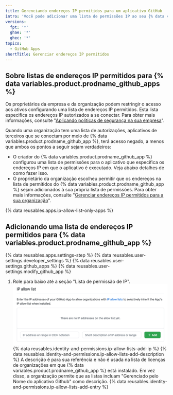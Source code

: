 ```yaml
---
title: Gerenciando endereços IP permitidos para um aplicativo GitHub
intro: 'Você pode adicionar uma lista de permissões IP ao seu {% data variables.product.prodname_github_app %} para evitar que seu aplicativo seja bloqueado pela própria lista de permissões da organização.'
versions:
  fpt: '*'
  ghae: '*'
  ghec: '*'
topics:
  - GitHub Apps
shortTitle: Gerenciar endereços IP permitidos
---
```


## Sobre listas de endereços IP permitidos para {% data variables.product.prodname_github_apps %}

Os proprietários da empresa e da organização podem restringir o acesso aos ativos configurando uma lista de endereços IP permitidos. Esta lista especifica os endereços IP autorizados a se conectar. Para obter mais informações, consulte "[Aplicando políticas de segurança na sua empresa](/admin/policies/enforcing-policies-for-your-enterprise/enforcing-policies-for-security-settings-in-your-enterprise#managing-allowed-ip-addresses-for-organizations-in-your-enterprise)".

Quando uma organização tem uma lista de autorizações, aplicativos de terceiros que se conectam por meio de {% data variables.product.prodname_github_app %}, terá acesso negado, a menos que ambos os pontos a seguir sejam verdadeiros:

* O criador do {% data variables.product.prodname_github_app %} configurou uma lista de permissões para o aplicativo que especifica os endereços IP em que o aplicativo é executado. Veja abaixo detalhes de como fazer isso.
* O proprietário da organização escolheu permitir que os endereços na lista de permitidos do {% data variables.product.prodname_github_app %} sejam adicionados à sua própria lista de permissões. Para obter mais informações, consulte "[Gerenciar endereços IP permitidos para a sua organização](/organizations/keeping-your-organization-secure/managing-allowed-ip-addresses-for-your-organization#allowing-access-by-github-apps)".

{% data reusables.apps.ip-allow-list-only-apps %}

## Adicionando uma lista de endereços IP permitidos para {% data variables.product.prodname_github_app %}

{% data reusables.apps.settings-step %}
{% data reusables.user-settings.developer_settings %}
{% data reusables.user-settings.github_apps %}
{% data reusables.user-settings.modify_github_app %}
1. Role para baixo até a seção "Lista de permissão de IP". ![Seção de informações básicas para o seu aplicativo GitHub](/assets/images/github-apps/github-apps-allow-list-empty.png)
{% data reusables.identity-and-permissions.ip-allow-lists-add-ip %}
{% data reusables.identity-and-permissions.ip-allow-lists-add-description %}
  A descrição é para sua referência e não é usada na lista de licenças de organizações em que {% data variables.product.prodname_github_app %} está instalado. Em vez disso, a organização permite que as listas incluam "Gerenciado pelo Nome do aplicativo Github" como descrição.
{% data reusables.identity-and-permissions.ip-allow-lists-add-entry %}
